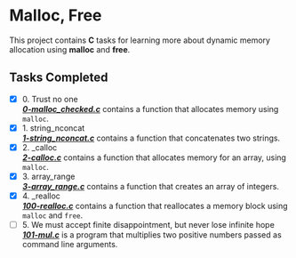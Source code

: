# Malloc, Free

This project contains __C__ tasks for learning more about dynamic memory allocation using **malloc** and **free**.

## Tasks Completed

+ [x] 0\. Trust no one<br/>_**[0-malloc_checked.c](0-malloc_checked.c)**_ contains a function that allocates memory using `malloc`.
+ [x] 1\. string_nconcat<br/>_**[1-string_nconcat.c](1-string_nconcat.c)**_ contains a function that concatenates two strings.
+ [x] 2\. \_calloc<br/>_**[2-calloc.c](2-calloc.c)**_ contains a function that allocates memory for an array, using `malloc`.
+ [x] 3\. array_range<br/>_**[3-array_range.c](3-array_range.c)**_ contains a function that creates an array of integers.
+ [x] 4\. \_realloc<br/>_**[100-realloc.c](100-realloc.c)**_ contains a function that reallocates a memory block using `malloc` and `free`.
+ [ ] 5\. We must accept finite disappointment, but never lose infinite hope<br/>_**[101-mul.c](101-mul.c)**_ is a program that multiplies two positive numbers passed as command line arguments.
